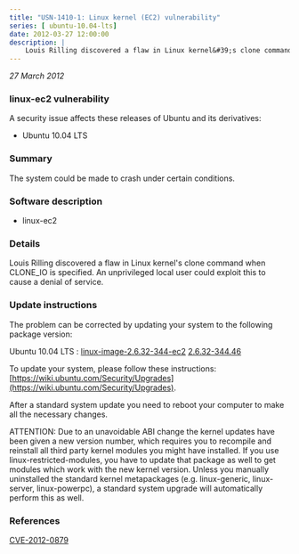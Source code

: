 ```yaml
---
title: "USN-1410-1: Linux kernel (EC2) vulnerability"
series: [ ubuntu-10.04-lts]
date: 2012-03-27 12:00:00
description: |
    Louis Rilling discovered a flaw in Linux kernel&#39;s clone command when CLONE_IO is specified. An unprivileged local user could exploit this to cause a denial of service. 
--- 
```

 
 

*27 March 2012*

### linux-ec2 vulnerability

A security issue affects these releases of Ubuntu and its derivatives:

* Ubuntu 10.04 LTS

### Summary

The system could be made to crash under certain conditions. 

### Software description

* linux-ec2 

### Details

Louis Rilling discovered a flaw in Linux kernel&#39;s clone command when CLONE_IO is specified. An unprivileged local user could exploit this to cause a denial of service. 

### Update instructions

The problem can be corrected by updating your system to the following package version:

Ubuntu 10.04 LTS
 : [linux-image-2.6.32-344-ec2](https://launchpad.net/ubuntu/+source/linux-ec2) <span> [2.6.32-344.46](https://launchpad.net/ubuntu/+source/linux-ec2/2.6.32-344.46) </span> 

To update your system, please follow these instructions: [https://wiki.ubuntu.com/Security/Upgrades](https://wiki.ubuntu.com/Security/Upgrades).

After a standard system update you need to reboot your computer to make all the necessary changes.

ATTENTION: Due to an unavoidable ABI change the kernel updates have been given a new version number, which requires you to recompile and reinstall all third party kernel modules you might have installed. If you use linux-restricted-modules, you have to update that package as well to get modules which work with the new kernel version. Unless you manually uninstalled the standard kernel metapackages (e.g. linux-generic, linux-server, linux-powerpc), a standard system upgrade will automatically perform this as well. 

### References

 
 [CVE-2012-0879](http://people.ubuntu.com/~ubuntu-security/cve/CVE-2012-0879)
 

